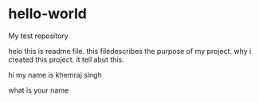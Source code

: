 # hello-world
My test repository

helo this is readme file.
this filedescribes the purpose of my project.
why i created this project. it tell abut this.


hi my name is khemraj singh


what is your name
